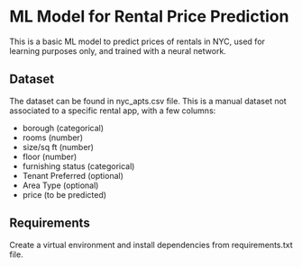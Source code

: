 # ML Model for Rental Price Prediction

This is a basic ML model to predict prices of rentals in NYC, used for learning purposes only, and trained with a neural network. 

## Dataset

The dataset can be found in nyc_apts.csv file. This is a manual dataset not associated to a specific rental app, with a few columns:

- borough (categorical)
- rooms (number)
- size/sq ft (number)
- floor (number)
- furnishing status (categorical)
- Tenant Preferred (optional)
- Area Type (optional)
- price (to be predicted)

## Requirements

Create a virtual environment and install dependencies from requirements.txt file.

